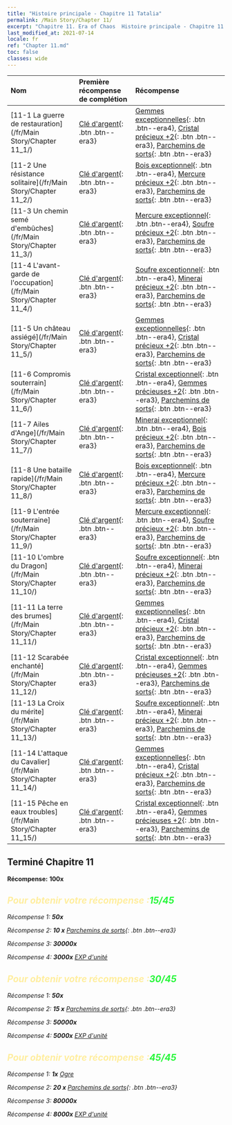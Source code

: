 ```yaml
---
title: "Histoire principale - Chapitre 11 Tatalia"
permalink: /Main Story/Chapter 11/
excerpt: "Chapitre 11. Era of Chaos  Histoire principale - Chapitre 11. Tatalia"
last_modified_at: 2021-07-14
locale: fr
ref: "Chapter 11.md"
toc: false
classes: wide
---
```


  | Nom |  Première récompense de complétion | Récompense |
  |:------------|:------------|:------------| 
  | [11-1 La guerre de restauration](/fr/Main Story/Chapter 11_1/) | [Clé d'argent](/ItemsFR/con_693/){: .btn .btn--era3} | [Gemmes exceptionnelles](/ItemsFR/mat_37/){: .btn .btn--era4}, [Cristal précieux +2](/ItemsFR/mat_31/){: .btn .btn--era3}, [Parchemins de sorts](/ItemsFR/con_694/){: .btn .btn--era3} |
  | [11-2 Une résistance solitaire](/fr/Main Story/Chapter 11_2/) | [Clé d'argent](/ItemsFR/con_693/){: .btn .btn--era3} | [Bois exceptionnel](/ItemsFR/mat_34/){: .btn .btn--era4}, [Mercure précieux +2](/ItemsFR/mat_28/){: .btn .btn--era3}, [Parchemins de sorts](/ItemsFR/con_694/){: .btn .btn--era3} |
  | [11-3 Un chemin semé d'embûches](/fr/Main Story/Chapter 11_3/) | [Clé d'argent](/ItemsFR/con_693/){: .btn .btn--era3} | [Mercure exceptionnel](/ItemsFR/mat_35/){: .btn .btn--era4}, [Soufre précieux +2](/ItemsFR/mat_29/){: .btn .btn--era3}, [Parchemins de sorts](/ItemsFR/con_694/){: .btn .btn--era3} |
  | [11-4 L'avant-garde de l'occupation](/fr/Main Story/Chapter 11_4/) | [Clé d'argent](/ItemsFR/con_693/){: .btn .btn--era3} | [Soufre exceptionnel](/ItemsFR/mat_36/){: .btn .btn--era4}, [Minerai précieux +2](/ItemsFR/mat_26/){: .btn .btn--era3}, [Parchemins de sorts](/ItemsFR/con_694/){: .btn .btn--era3} |
  | [11-5 Un château assiégé](/fr/Main Story/Chapter 11_5/) | [Clé d'argent](/ItemsFR/con_693/){: .btn .btn--era3} | [Gemmes exceptionnelles](/ItemsFR/mat_37/){: .btn .btn--era4}, [Cristal précieux +2](/ItemsFR/mat_31/){: .btn .btn--era3}, [Parchemins de sorts](/ItemsFR/con_694/){: .btn .btn--era3} |
  | [11-6 Compromis souterrain](/fr/Main Story/Chapter 11_6/) | [Clé d'argent](/ItemsFR/con_693/){: .btn .btn--era3} | [Cristal exceptionnel](/ItemsFR/mat_38/){: .btn .btn--era4}, [Gemmes précieuses +2](/ItemsFR/mat_30/){: .btn .btn--era3}, [Parchemins de sorts](/ItemsFR/con_694/){: .btn .btn--era3} |
  | [11-7 Ailes d'Ange](/fr/Main Story/Chapter 11_7/) | [Clé d'argent](/ItemsFR/con_693/){: .btn .btn--era3} | [Minerai exceptionnel](/ItemsFR/mat_33/){: .btn .btn--era4}, [Bois précieux +2](/ItemsFR/mat_27/){: .btn .btn--era3}, [Parchemins de sorts](/ItemsFR/con_694/){: .btn .btn--era3} |
  | [11-8 Une bataille rapide](/fr/Main Story/Chapter 11_8/) | [Clé d'argent](/ItemsFR/con_693/){: .btn .btn--era3} | [Bois exceptionnel](/ItemsFR/mat_34/){: .btn .btn--era4}, [Mercure précieux +2](/ItemsFR/mat_28/){: .btn .btn--era3}, [Parchemins de sorts](/ItemsFR/con_694/){: .btn .btn--era3} |
  | [11-9 L'entrée souterraine](/fr/Main Story/Chapter 11_9/) | [Clé d'argent](/ItemsFR/con_693/){: .btn .btn--era3} | [Mercure exceptionnel](/ItemsFR/mat_35/){: .btn .btn--era4}, [Soufre précieux +2](/ItemsFR/mat_29/){: .btn .btn--era3}, [Parchemins de sorts](/ItemsFR/con_694/){: .btn .btn--era3} |
  | [11-10 L'ombre du Dragon](/fr/Main Story/Chapter 11_10/) | [Clé d'argent](/ItemsFR/con_693/){: .btn .btn--era3} | [Soufre exceptionnel](/ItemsFR/mat_36/){: .btn .btn--era4}, [Minerai précieux +2](/ItemsFR/mat_26/){: .btn .btn--era3}, [Parchemins de sorts](/ItemsFR/con_694/){: .btn .btn--era3} |
  | [11-11 La terre des brumes](/fr/Main Story/Chapter 11_11/) | [Clé d'argent](/ItemsFR/con_693/){: .btn .btn--era3} | [Gemmes exceptionnelles](/ItemsFR/mat_37/){: .btn .btn--era4}, [Cristal précieux +2](/ItemsFR/mat_31/){: .btn .btn--era3}, [Parchemins de sorts](/ItemsFR/con_694/){: .btn .btn--era3} |
  | [11-12 Scarabée enchanté](/fr/Main Story/Chapter 11_12/) | [Clé d'argent](/ItemsFR/con_693/){: .btn .btn--era3} | [Cristal exceptionnel](/ItemsFR/mat_38/){: .btn .btn--era4}, [Gemmes précieuses +2](/ItemsFR/mat_30/){: .btn .btn--era3}, [Parchemins de sorts](/ItemsFR/con_694/){: .btn .btn--era3} |
  | [11-13 La Croix du mérite](/fr/Main Story/Chapter 11_13/) | [Clé d'argent](/ItemsFR/con_693/){: .btn .btn--era3} | [Soufre exceptionnel](/ItemsFR/mat_36/){: .btn .btn--era4}, [Minerai précieux +2](/ItemsFR/mat_26/){: .btn .btn--era3}, [Parchemins de sorts](/ItemsFR/con_694/){: .btn .btn--era3} |
  | [11-14 L'attaque du Cavalier](/fr/Main Story/Chapter 11_14/) | [Clé d'argent](/ItemsFR/con_693/){: .btn .btn--era3} | [Gemmes exceptionnelles](/ItemsFR/mat_37/){: .btn .btn--era4}, [Cristal précieux +2](/ItemsFR/mat_31/){: .btn .btn--era3}, [Parchemins de sorts](/ItemsFR/con_694/){: .btn .btn--era3} |
  | [11-15 Pêche en eaux troubles](/fr/Main Story/Chapter 11_15/) | [Clé d'argent](/ItemsFR/con_693/){: .btn .btn--era3} | [Cristal exceptionnel](/ItemsFR/mat_38/){: .btn .btn--era4}, [Gemmes précieuses +2](/ItemsFR/mat_30/){: .btn .btn--era3}, [Parchemins de sorts](/ItemsFR/con_694/){: .btn .btn--era3} |


## Terminé Chapitre 11

 **Récompense:**  **100x** <i class="fas fa-gem"/>



## <span style="color: #ffeea0">Pour obtenir votre récompense :</span><span style="color: #27f73a">15/45</span>

 Récompense 1:  **50x** <i class="fas fa-gem"/>

 Récompense 2: **10 x** [Parchemins de sorts](/ItemsFR/con_694/){: .btn .btn--era3}

 Récompense 3:  **30000x** <i class="fas fa-coins"/>

 Récompense 4:  **3000x** [EXP d'unité](/ItemsFR/con_902/)



## <span style="color: #ffeea0">Pour obtenir votre récompense :</span><span style="color: #27f73a">30/45</span>

 Récompense 1:  **50x** <i class="fas fa-gem"/>

 Récompense 2: **15 x** [Parchemins de sorts](/ItemsFR/con_694/){: .btn .btn--era3}

 Récompense 3:  **50000x** <i class="fas fa-coins"/>

 Récompense 4:  **5000x** [EXP d'unité](/ItemsFR/con_902/)



## <span style="color: #ffeea0">Pour obtenir votre récompense :</span><span style="color: #27f73a">45/45</span>

 Récompense 1:  **1x** [Ogre](/fr/units/Ogre/)

 Récompense 2: **20 x** [Parchemins de sorts](/ItemsFR/con_694/){: .btn .btn--era3}

 Récompense 3:  **80000x** <i class="fas fa-coins"/>

 Récompense 4:  **8000x** [EXP d'unité](/ItemsFR/con_902/)


